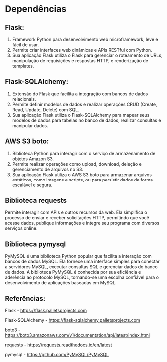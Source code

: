 # Dependências

## Flask:

1. Framework Python para desenvolvimento web microframework, leve e fácil de usar.
2. Permite criar interfaces web dinâmicas e APIs RESTful com Python.
3. Sua aplicação Flask utiliza o Flask para gerenciar o roteamento de URLs, manipulação de requisições e respostas HTTP, e renderização de templates.

## Flask-SQLAlchemy:

1. Extensão do Flask que facilita a integração com bancos de dados relacionais.
2. Permite definir modelos de dados e realizar operações CRUD (Create, Read, Update, Delete) com SQL.
3. Sua aplicação Flask utiliza o Flask-SQLAlchemy para mapear seus modelos de dados para tabelas no banco de dados, realizar consultas e manipular dados.

## AWS S3 boto:

1. Biblioteca Python para interagir com o serviço de armazenamento de objetos Amazon S3.
2. Permite realizar operações como upload, download, deleção e gerenciamento de arquivos no S3.
3. Sua aplicação Flask utiliza o AWS S3 boto para armazenar arquivos estáticos, como imagens e scripts, ou para persistir dados de forma escalável e segura.

## Biblioteca requests

Permite interagir com APIs e outros recursos da web. Ela simplifica o processo de enviar e receber solicitações HTTP, permitindo que você acesse dados, publique informações e integre seu programa com diversos serviços online.

## Biblioteca pymysql

PyMySQL é uma biblioteca Python popular que facilita a interação com bancos de dados MySQL. Ela fornece uma interface simples para conectar a servidores MySQL, executar consultas SQL e gerenciar dados do banco de dados. A biblioteca PyMySQL é conhecida por sua eficiência e aderência ao protocolo MySQL, tornando-se uma escolha confiável para o desenvolvimento de aplicações baseadas em MySQL.

## Referências: 

Flask - https://flask.palletsprojects.com

Flask-SQLAlchemy - https://flask-sqlalchemy.palletsprojects.com

boto3 - https://boto3.amazonaws.com/v1/documentation/api/latest/index.html

requests - https://requests.readthedocs.io/en/latest

pymysql - https://github.com/PyMySQL/PyMySQL